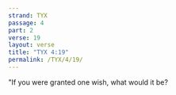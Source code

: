 ```yaml
---
strand: TYX
passage: 4
part: 2
verse: 19
layout: verse
title: "TYX 4:19"
permalink: /TYX/4/19/
---
```

"If you were granted one wish, what would it be?
